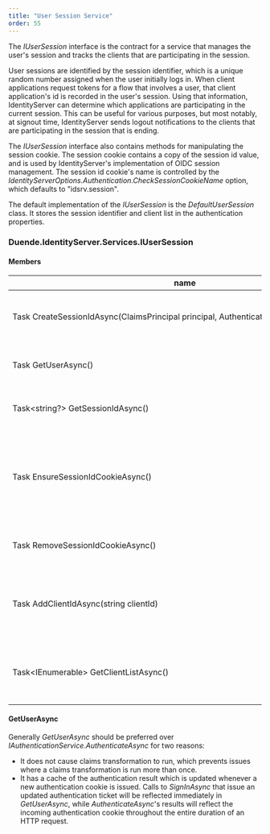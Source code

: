 ```yaml
---
title: "User Session Service"
order: 55
---
```


The *IUserSession* interface is the contract for a service that manages the user's session and tracks the clients that are participating in the session.

User sessions are identified by the session identifier, which is a unique random number assigned when the user initially logs in. When client applications request tokens for a flow that involves a user, that client application's id is recorded in the user's session. Using that information, IdentityServer can determine which applications are participating in the current session. This can be useful for various purposes, but most notably, at signout time, IdentityServer sends logout notifications to the clients that are participating in the session that is ending.

The *IUserSession* interface also contains methods for manipulating the session cookie. The session cookie contains a copy of the session id value, and is used by IdentityServer's implementation of OIDC session management. The session id cookie's name is controlled by the *IdentityServerOptions.Authentication.CheckSessionCookieName* option, which defaults to "idsrv.session".

The default implementation of the *IUserSession* is the *DefaultUserSession* class. It stores the session identifier and client list in the authentication properties. 

### Duende.IdentityServer.Services.IUserSession

#### Members
| name                                                                                              | description                                                                                |
|---------------------------------------------------------------------------------------------------|--------------------------------------------------------------------------------------------|
| Task<string> CreateSessionIdAsync(ClaimsPrincipal principal, AuthenticationProperties properties) | Creates a session id and issues the session id cookie.                                     |
| Task<ClaimsPrincipal> GetUserAsync()                                                              | Gets the current authenticated user.                                                       |
| Task<string?> GetSessionIdAsync()                                                                 | Gets the current session identifier.                                                       |
| Task EnsureSessionIdCookieAsync()                                                                 | Ensures the session identifier cookie is synchronized with the current session identifier. |
| Task RemoveSessionIdCookieAsync()                                                                 | Removes the session identifier cookie.                                                     |
| Task AddClientIdAsync(string clientId)                                                            | Adds a client to the list of clients the user has signed into during their session.        |
| Task<IEnumerable<string>> GetClientListAsync()                                                    | Gets the list of clients the user has signed into during their session.                    |

#### GetUserAsync
Generally *GetUserAsync* should be preferred over *IAuthenticationService.AuthenticateAsync* for two reasons:
- It does not cause claims transformation to run, which prevents issues where a claims transformation is run more than once.
- It has a cache of the authentication result which is updated whenever a new authentication cookie is issued. Calls to *SignInAsync* that issue an updated authentication ticket will be reflected immediately in *GetUserAsync*, while *AuthenticateAsync*'s results will  reflect the incoming authentication cookie throughout the entire duration of an HTTP request.  
